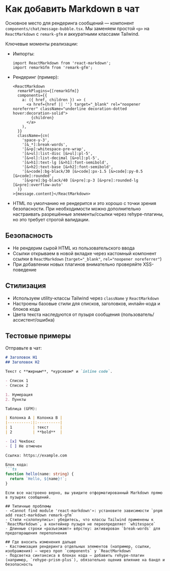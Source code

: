 # Как добавить Markdown в чат

Основное место для рендеринга сообщений — компонент `components/chat/message-bubble.tsx`.
Мы заменяем простой `<p>` на `ReactMarkdown` с `remark-gfm` и аккуратными классами Tailwind.

Ключевые моменты реализации:
- Импорты:
  ```tsx
  import ReactMarkdown from 'react-markdown';
  import remarkGfm from 'remark-gfm';
  ```
- Рендеринг (пример):
  ```tsx
  <ReactMarkdown
    remarkPlugins={[remarkGfm]}
    components={{
      a: ({ href, children }) => (
        <a href={href || ''} target="_blank" rel="noopener noreferrer" className="underline decoration-dotted hover:decoration-solid">
          {children}
        </a>
      ),
    }}
    className={cn(
      'space-y-3',
      '[&_*]:break-words',
      '[&>p]:whitespace-pre-wrap',
      '[&>ul]:list-disc [&>ul]:pl-5',
      '[&>ol]:list-decimal [&>ol]:pl-5',
      '[&>h1]:text-lg [&>h1]:font-semibold',
      '[&>h2]:text-base [&>h2]:font-semibold',
      '[&>code]:bg-black/30 [&>code]:px-1.5 [&>code]:py-0.5 [&>code]:rounded',
      '[&>pre]:bg-black/40 [&>pre]:p-3 [&>pre]:rounded-lg [&>pre]:overflow-auto'
    )}
  >{message.content}</ReactMarkdown>
  ```
- HTML по умолчанию не рендерится и это хорошо с точки зрения безопасности. При необходимости можно дополнительно настраивать разрешённые элементы/ссылки через rehype-плагины, но это требует строгой валидации.

## Безопасность
- Не рендерим сырой HTML из пользовательского ввода
- Ссылки открываем в новой вкладке через кастомный компонент ссылки в `ReactMarkdown` (`target="_blank"`, `rel="noopener noreferrer"`)
- При добавлении новых плагинов внимательно проверяйте XSS-поведение

## Стилизация
- Используем utility-классы Tailwind через `className` у `ReactMarkdown`
- Настроены базовые стили для списков, заголовков, инлайн-кода и блоков кода
- Цвета текста наследуются от пузыря сообщения (пользователь/ассистент/ошибка)

## Тестовые примеры
Отправьте в чат:
```markdown
# Заголовок H1
## Заголовок H2

Текст с **жирным**, *курсивом* и `inline code`.

- Список 1
- Список 2

1. Нумерация
2. Пункты

Таблица (GFM):

| Колонка A | Колонка B |
|----------:|:----------|
| 1         | текст     |
| 2         | **bold**  |

- [x] Чекбокс
- [ ] Не отмечен

Ссылка: https://example.com

Блок кода:
```ts
function hello(name: string) {
  return `Hello, ${name}!`;
}
```
```
Если все настроено верно, вы увидите отформатированный Markdown прямо в пузырях сообщений.

## Типичные проблемы
- «Cannot find module 'react-markdown'»: установите зависимости `pnpm add react-markdown remark-gfm`
- Стили «схлопнулись»: убедитесь, что классы Tailwind применены к `ReactMarkdown`, а контейнер пузыря не переопределяет `whitespace`
- Длинные строки «разъезжают» вёрстку: активирован `break-words` для предотвращения переполнения

## Где вносить изменения дальше
- Кастомизация рендеринга отдельных элементов (например, ссылки, изображения) — через проп `components` у `ReactMarkdown`
- Подсветка синтаксиса в блоках кода — добавить rehype-плагин (например, `rehype-prism-plus`), обязательно оценив влияние на бандл и безопасность
